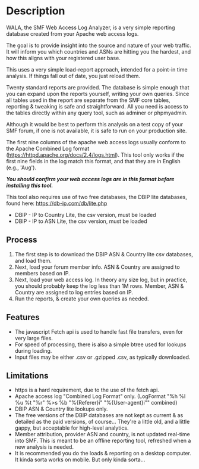 # Description
WALA, the SMF Web Access Log Analyzer, is a very simple reporting database created from your Apache web access logs.

The goal is to provide insight into the source and nature of your web traffic.  It will inform you which countries and ASNs are hitting you the hardest, and how this aligns with your registered user base.

This uses a very simple load-report approach, intended for a point-in time analysis.  If things fall out of date, you just reload them.

Twenty standard reports are provided.  The database is simple enough that you can expand upon the reports yourself, writing your own queries.  Since all tables used in the report are separate from the SMF core tables, reporting & tweaking is safe and straightforward.  All you need is access to the tables directly within any query tool, such as adminer or phpmyadmin.

Although it would be best to perform this analysis on a test copy of your SMF forum, if one is not available, it is safe to run on your production site.

The first nine columns of the apache web access logs usually conform to the Apache Combined Log format (https://httpd.apache.org/docs/2.4/logs.html).  This tool only works if the first nine fields in the log match this format, and that they are in English (e.g., 'Aug').

***You should confirm your web access logs are in this format before installing this tool.***

This tool also requires use of two free databases, the DBIP lite databases, found here: https://db-ip.com/db/lite.php
 - DBIP - IP to Country Lite, the csv version, must be loaded
 - DBIP - IP to ASN Lite, the csv version, must be loaded

## Process
 1. The first step is to download the DBIP ASN & Country lite csv databases, and load them.
 2. Next, load your forum member info.  ASN & Country are assigned to members based on IP.
 3. Next, load your web access log.  In theory any size log, but in practice, you should probably keep the log less than 1M rows.  Member, ASN & Country are assigned to log entries based on IP.
 4. Run the reports, & create your own queries as needed.

## Features
 - The javascript Fetch api is used to handle fast file transfers, even for very large files.
 - For speed of processing, there is also a simple btree used for lookups during loading.
 - Input files may be either .csv or .gzipped .csv, as typically downloaded.

## Limitations
 - https is a hard requirement, due to the use of the fetch api.
 - Apache access log "Combined Log Format" only.  (LogFormat "%h %l %u %t \"%r\" %>s %b \"%{Referer}i\" \"%{User-agent}i\"" combined)
 - DBIP ASN & Country lite lookups only.
 - The free versions of the DBIP databases are not kept as current & as detailed as the paid versions, of course...  They're a little old, and a little gappy, but acceptable for high-level analytics.
 - Member attribution, provider ASN and country, is not updated real-time into SMF.  This is meant to be an offline reporting tool, refreshed when a new analysis is needed.
 - It is recommended you do the loads & reporting on a desktop computer.  It kinda sorta works on mobile.  But only kinda sorta...
